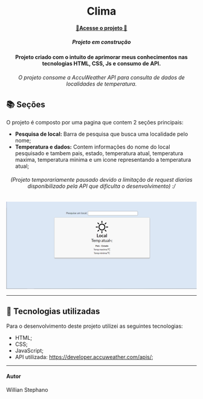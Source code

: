 <h1 align="center">
  <br>Clima
</h1>

<p align="center">
  <a href="https://willianstephano.github.io/Clima/">
    <b>🚀Acesse o projeto 🚀</b>
  </a>
  
 <h5 align="center">
  Projeto em construção
</h5>


<h4 align="center">
  Projeto criado com o intuito de aprimorar meus conhecimentos nas tecnologias HTML, CSS, Js e consumo de API.
</h4>

<h6 align="center">
  O projeto consome a AccuWeather API  para consulta de dados de localidades de temperatura.
</h6>

## 📚 Seções
O projeto é composto por uma pagina que contem 2 seções principais:

- **Pesquisa de local:** Barra de pesquisa que busca uma localidade pelo nome;
- **Temperatura e dados:** Contem informações do nome do local pesquisado e tambem pais, estado, temperatura atual, temperatura maxima, temperatura minima e um icone representando a temperatura atual;

<h6 align="center">
 (Projeto temporariamente pausado devido a limitação de request diarias disponibilizado pela API que dificulta o desenvolvimento) :/
</h6>

<img src="Conteudo/previa-clima.PNG" alt="Imagem de pré-visualização da pagina">

---

## 💼 Tecnologias utilizadas
Para o desenvolvimento deste projeto utilizei as seguintes tecnologias:

- HTML;
- CSS;
- JavaScript;
- API utilizada: https://developer.accuweather.com/apis/;

---

#### Autor
Willian Stephano
